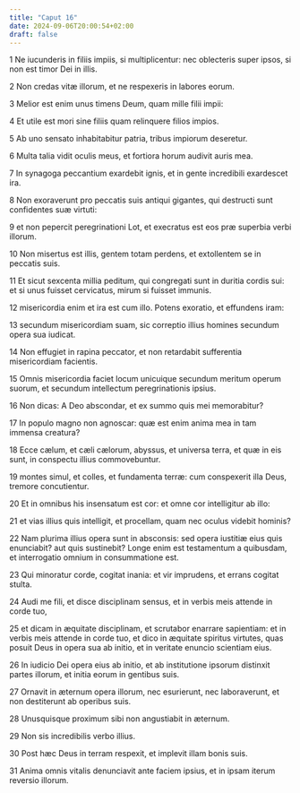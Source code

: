 ```yaml
---
title: "Caput 16"
date: 2024-09-06T20:00:54+02:00
draft: false
---
```



1 Ne iucunderis in filiis impiis, si multiplicentur: nec oblecteris super ipsos, si non est timor Dei in illis.

2 Non credas vitæ illorum, et ne respexeris in labores eorum.

3 Melior est enim unus timens Deum, quam mille filii impii:

4 Et utile est mori sine filiis quam relinquere filios impios.

5 Ab uno sensato inhabitabitur patria, tribus impiorum deseretur.

6 Multa talia vidit oculis meus, et fortiora horum audivit auris mea.

7 In synagoga peccantium exardebit ignis, et in gente incredibili exardescet ira.

8 Non exoraverunt pro peccatis suis antiqui gigantes, qui destructi sunt confidentes suæ virtuti:

9 et non pepercit peregrinationi Lot, et execratus est eos præ superbia verbi illorum.

10 Non misertus est illis, gentem totam perdens, et extollentem se in peccatis suis.

11 Et sicut sexcenta millia peditum, qui congregati sunt in duritia cordis sui: et si unus fuisset cervicatus, mirum si fuisset immunis.

12 misericordia enim et ira est cum illo. Potens exoratio, et effundens iram:

13 secundum misericordiam suam, sic correptio illius homines secundum opera sua iudicat.

14 Non effugiet in rapina peccator, et non retardabit sufferentia misericordiam facientis.

15 Omnis misericordia faciet locum unicuique secundum meritum operum suorum, et secundum intellectum peregrinationis ipsius.

16 Non dicas: A Deo abscondar, et ex summo quis mei memorabitur?

17 In populo magno non agnoscar: quæ est enim anima mea in tam immensa creatura?

18 Ecce cælum, et cæli cælorum, abyssus, et universa terra, et quæ in eis sunt, in conspectu illius commovebuntur.

19 montes simul, et colles, et fundamenta terræ: cum conspexerit illa Deus, tremore concutientur.

20 Et in omnibus his insensatum est cor: et omne cor intelligitur ab illo:

21 et vias illius quis intelligit, et procellam, quam nec oculus videbit hominis?

22 Nam plurima illius opera sunt in absconsis: sed opera iustitiæ eius quis enunciabit? aut quis sustinebit? Longe enim est testamentum a quibusdam, et interrogatio omnium in consummatione est.

23 Qui minoratur corde, cogitat inania: et vir imprudens, et errans cogitat stulta.

24 Audi me fili, et disce disciplinam sensus, et in verbis meis attende in corde tuo,

25 et dicam in æquitate disciplinam, et scrutabor enarrare sapientiam: et in verbis meis attende in corde tuo, et dico in æquitate spiritus virtutes, quas posuit Deus in opera sua ab initio, et in veritate enuncio scientiam eius.

26 In iudicio Dei opera eius ab initio, et ab institutione ipsorum distinxit partes illorum, et initia eorum in gentibus suis.

27 Ornavit in æternum opera illorum, nec esurierunt, nec laboraverunt, et non destiterunt ab operibus suis.

28 Unusquisque proximum sibi non angustiabit in æternum.

29 Non sis incredibilis verbo illius.

30 Post hæc Deus in terram respexit, et implevit illam bonis suis.

31 Anima omnis vitalis denunciavit ante faciem ipsius, et in ipsam iterum reversio illorum.

